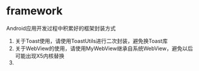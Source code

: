 # framework
Android应用开发过程中积累好的框架封装方式
1. 关于Toast使用，请使用ToastUtils进行二次封装，避免换Toast库
2. 关于WebView的使用，请使用MyWebView继承自系统WebView，避免以后可能出现X5内核替换
3. 
